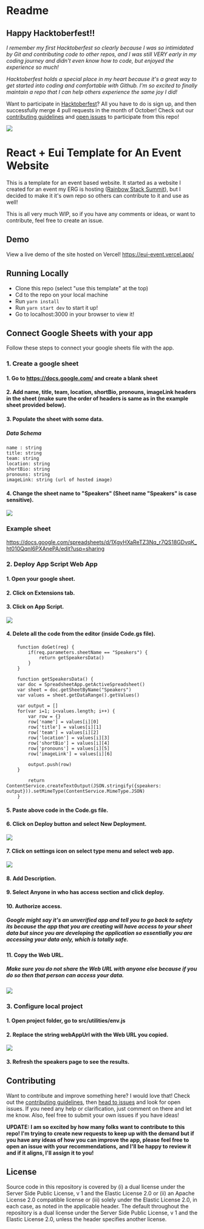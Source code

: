 # Readme
## Happy Hacktoberfest!!

_I remember my first Hacktoberfest so clearly because I was so intimidated by Git and contributing code to other repos, and I was still VERY early in my coding journey and didn't even know how to code, but enjoyed the experience so much!_

_Hacktoberfest holds a special place in my heart because it's a great way to get started into coding and comfortable with Github. I'm so excited to finally maintain a repo that I can help others experience the same joy I did!_

Want to participate in [Hacktoberfest](https://hacktoberfest.com/)? All you have to do is sign up, and then successfully merge 4 pull requests in the month of October! Check out our [contributing guidelines](https://github.com/brittanyjoiner15/eui-event/blob/main/contributing.md) and [open issues](https://github.com/brittanyjoiner15/eui-event) to participate from this repo!

![](https://firebasestorage.googleapis.com/v0/b/photo-url-generator-e736c.appspot.com/o/posts%2FZaQRmT7oKMwu9dgUV1bf%2Fimage?alt=media&token=acb8b002-fa77-4bb7-98d6-9195adfa41f4)

# React + Eui Template for An Event Website

This is a template for an event based website. It started as a website I created for an event my ERG is hosting ([Rainbow Stack Summit](https://www.rainbowstacksummit.com/)), but I decided to make it it's own repo so others can contribute to it and use as well!

This is all very much WIP, so if you have any comments or ideas, or want to contribute, feel free to create an issue.

## Demo

View a live demo of the site hosted on Vercel!
https://eui-event.vercel.app/

## Running Locally

- Clone this repo (select "use this template" at the top)
- Cd to the repo on your local machine
- Run `yarn install`
- Run `yarn start dev` to start it up!
- Go to localhost:3000 in your browser to view it!

## Connect Google Sheets with your app

Follow these steps to connect your google sheets file with the app.

### 1. Create a google sheet

#### 1. Go to https://docs.google.com/ and create a blank sheet
#### 2. Add name, title, team, location, shortBio, pronouns, imageLink headers in the sheet (make sure the order of headers is same as in the example sheet provided below).
#### 3. Populate the sheet with some data.
##### Data Schema
    name : string
    title: string
    team: string
    location: string
    shortBio: string
    pronouns: string
    imageLink: string (url of hosted image)
#### 4. Change the sheet name to "Speakers" (Sheet name "Speakers" is case sensitive).

![](https://i.postimg.cc/MGPDVgkF/Sheet-Demo.jpg)
### Example sheet 
https://docs.google.com/spreadsheets/d/1XgyHXaReTZ3Nq_r7QS18GDvqK_ht010QqnI6PXAnePA/edit?usp=sharing


### 2. Deploy App Script Web App

#### 1. Open your google sheet.
#### 2. Click on Extensions tab.
#### 3. Click on App Script.
![](https://i.postimg.cc/x8BPkmzp/App-Script.jpg)
#### 4. Delete all the code from the editor (inside Code.gs file).
####
        function doGet(req) {
            if(req.parameters.sheetName == "Speakers") {
                return getSpeakersData()
            }
        }

        function getSpeakersData() {
        var doc = SpreadsheetApp.getActiveSpreadsheet()
        var sheet = doc.getSheetByName("Speakers")
        var values = sheet.getDataRange().getValues()
        
        var output = []
        for(var i=1; i<values.length; i++) {
            var row = {}
            row['name'] = values[i][0]
            row['title'] = values[i][1]
            row['team'] = values[i][2]
            row['location'] = values[i][3]
            row['shortBio'] = values[i][4]
            row['pronouns'] = values[i][5]
            row['imageLink'] = values[i][6]

            output.push(row)
        }

            return ContentService.createTextOutput(JSON.stringify({speakers: output})).setMimeType(ContentService.MimeType.JSON)
        }
        
#### 5. Paste above code in the Code.gs file.
#### 6. Click on Deploy button and select New Deployment.
![](https://i.postimg.cc/43DGfL8r/New-deployment.jpg)

#### 7. Click on settings icon on select type menu and select web app.
![](https://i.postimg.cc/jjW3jRmj/Deployment-settings.jpg)

#### 8. Add Description.
#### 9. Select Anyone in who has access section and click deploy.
#### 10. Authorize access. 
##### Google might say it's an unverified app and tell you to go back to safety its because the app that you are creating will have access to your sheet data but since you are developing the application so essentially you are accessing your data only, which is totally safe. 
#### 11. Copy the Web URL.
##### Make sure you **do not share the Web URL** with anyone else because if you do so then that person can access your data.
![](https://i.postimg.cc/1Xzq937C/Copy-url.jpg)

### 3. Configure local project

#### 1. Open project folder, go to src/utilities/env.js
#### 2. Replace the string webAppUrl with the Web URL you copied.
![](https://i.postimg.cc/9fJXcY32/Env-file.jpg)
#### 3. Refresh the speakers page to see the results.

## Contributing

Want to contribute and improve something here? I would love that! Check out the [contributing guidelines](https://github.com/brittanyjoiner15/eui-event/blob/main/contributing.md), then [head to issues](https://github.com/brittanyjoiner15/eui-event/issues) and look for open issues. If you need any help or clarification, just comment on there and let me know. Also, feel free to submit your own issues if you have ideas!

**UPDATE: I am so excited by how many folks want to contribute to this repo! I'm trying to create new requests to keep up with the demand but if you have any ideas of how you can improve the app, please feel free to open an issue with your recommendations, and I'll be happy to review it and if it aligns, I'll assign it to you!**

## License

Source code in this repository is covered by (i) a dual license under the Server
Side Public License, v 1 and the Elastic License 2.0 or (ii) an Apache License
2.0 compatible license or (iii) solely under the Elastic License 2.0, in each
case, as noted in the applicable header. The default throughout the repository
is a dual license under the Server Side Public License, v 1 and the Elastic
License 2.0, unless the header specifies another license.
